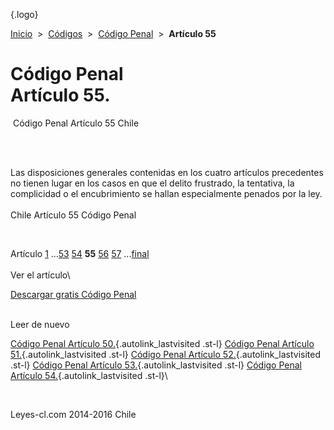 <div class="wrapper">

[](/index.htm){.logo}
<div class="breadcrumbs">

[Inicio](/index.htm)  &gt;  [Códigos](/codigos.htm)  &gt;  [Código
Penal](/codigo_penal.htm "Código Penal")  &gt;  **Artículo 55**

</div>

<div class="middle">

<div class="container">

Código Penal\
Artículo 55.
=============

<div id="goser">

</div>

﻿
Código Penal Artículo 55 Chile

\
﻿
<div id="squareAds">

</div>

<div id="statya">

Las disposiciones generales contenidas en los cuatro artículos
precedentes no tienen lugar en los casos en que el delito frustrado, la
tentativa, la complicidad o el encubrimiento se hallan especialmente
penados por la ley.\
\
Chile Artículo 55 Código Penal

</div>

﻿
<div id="ads1">

</div>

<div class="breadstat">

Artículo
[1](/codigo_penal/1.htm) ...[53](/codigo_penal/53.htm) [54](/codigo_penal/54.htm) **55** [56](/codigo_penal/56.htm) [57](/codigo_penal/57.htm) ...[final](/codigo_penal/final.htm) \
\
Ver el artículo\

</div>

[Descargar gratis Código
Penal](/codigo_penal/download.htm "Descargar gratis Código Penal") ﻿
<div style="clear: left">

</div>

\
Leer de nuevo

[Código Penal Artículo 50.](/codigo_penal/50.htm){.autolink_lastvisited
.st-l} [Código Penal Artículo
51.](/codigo_penal/51.htm){.autolink_lastvisited .st-l} [Código Penal
Artículo 52.](/codigo_penal/52.htm){.autolink_lastvisited .st-l} [Código
Penal Artículo 53.](/codigo_penal/53.htm){.autolink_lastvisited .st-l}
[Código Penal Artículo 54.](/codigo_penal/54.htm){.autolink_lastvisited
.st-l}\

</div>

﻿
<div id="LeftAds">

</div>

</div>

Leyes-cl.com 2014-2016 Chile

</div>
